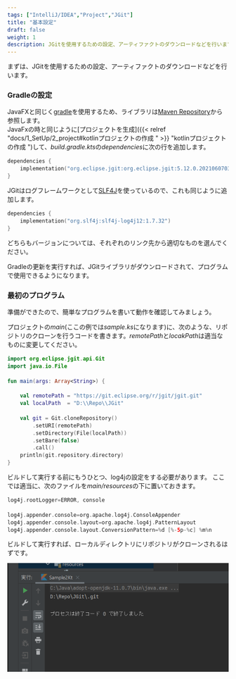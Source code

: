 ```yaml
---
tags: ["IntelliJ/IDEA","Project","JGit"]
title: "基本設定"
draft: false
weight: 1
description: JGitを使用するための設定、アーティファクトのダウンロードなどを行います。
---
```


まずは、JGitを使用するための設定、アーティファクトのダウンロードなどを行います。

### Gradleの設定

JavaFXと同じく[gradle](https://gradle.org/)を使用するため、ライブラリは[Maven Repository](https://mvnrepository.com/artifact/org.eclipse.jgit/org.eclipse.jgit)から参照します。  
JavaFxの時と同じように[プロジェクトを生成]({{< relref "docs/1_SetUp/2_project#kotlinプロジェクトの作成 " >}} "kotlinプロジェクトの作成 ")して、*build.gradle.kts*の*dependencies*に次の行を追加します。

```kotlin
dependencies {
    implementation("org.eclipse.jgit:org.eclipse.jgit:5.12.0.202106070339-r")
}
```

JGitはログフレームワークとして[SLF4J](https://mvnrepository.com/artifact/org.slf4j/slf4j-log4j12)を使っているので、これも同じように追加します。

```kotlin
dependencies {
    implementation("org.slf4j:slf4j-log4j12:1.7.32")
}
```

どちらもバージョンについては、それぞれのリンク先から適切なものを選んでください。

Gradleの更新を実行すれば、JGitライブラリがダウンロードされて、プログラムで使用できるようになります。

### 最初のプログラム

<a name="Sample"></a>準備ができたので、簡単なプログラムを書いて動作を確認してみましょう。

プロジェクトの*main*(ここの例では*sample.ks*になります)に、次のような、リポジトリのクローンを行うコードを書きます。*remotePath*と*locakPath*は適当なものに変更してください。

```kotlin
import org.eclipse.jgit.api.Git
import java.io.File

fun main(args: Array<String>) {

	val remotePath = "https://git.eclipse.org/r/jgit/jgit.git"
	val localPath  = "D:\\Repo\\JGit"

	val git = Git.cloneRepository()
		.setURI(remotePath)
		.setDirectory(File(localPath))
		.setBare(false)
		.call()
	println(git.repository.directory)
}
```

ビルドして実行する前にもうひとつ、log4jの設定をする必要があります。
ここでは適当に、次のファイルを*main/resources*の下に置いておきます。

```kotlin
log4j.rootLogger=ERROR, console

log4j.appender.console=org.apache.log4j.ConsoleAppender
log4j.appender.console.layout=org.apache.log4j.PatternLayout
log4j.appender.console.layout.ConversionPattern=%d [%-5p-%c] %m%n
```

ビルドして実行すれば、ローカルディレクトリにリポジトリがクローンされるはずです。

![クローン](jgit_1.png)